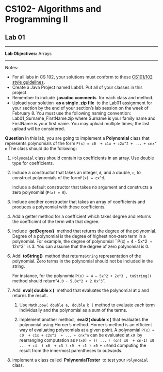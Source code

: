 # CS102- Algorithms and Programming II

## Lab 01

* * *

**Lab Objectives:** ​Arrays

* * *

Notes:
* For all labs in CS 102, your solutions must conform to these ​[CS101/102 style
guidelines​](http://www.cs.bilkent.edu.tr/~adayanik/cs101/practicalwork/styleguidelines.htm).
* Create a Java Project named Lab01. Put all of your classes in this project.
* Remember to include ​ **javadoc comments** ​ for each class and method.
* Upload your solution ​ **as a single .zip file** ​ to the Lab01 assignment for your section by the end of your section’s lab session on the week of February 8. You must use the following naming convention: Lab01_Surname_FirstName.zip where Surname is your family name and FirstName is your first name. You may upload multiple times; the last upload will be considered.

**Question** ​In this lab, you are going to implement a ​ **Polynomial** class ​that represents
polynomials of the form ``P(x) = c​0 ​ + c​1​x + c​2x​^2 ​+ ... + c​n​x^​n``
The class should do the following:

1. ``Polynomial`` class should contain its coefficients in an array. Use double type for
    coefficients.
2. Include a constructor that takes an integer, ​``d​``, and a double, ​``c``​, to construct
    polynomials of the form ​``P(x) = cx^d``.  
    
    Include a default constructor that takes no argument and constructs a zero polynomial (​``P(x) = 0``​).

3. Include another constructor that takes an array of coefficients and produces a
    polynomial with these coefficients.
4. Add a getter method for a coefficient which takes degree and returns the coefficient
    of the term with that degree.
5. Include ​ **getDegree()** ​ method that returns the degree of the polynomial. Degree of a
    polynomial is the degree of highest non-zero term in a polynomial. For example, the
    degree of polynomial ​``P(x) = 4 - 5x​^2 ​ + 12x​^3` ​ is 3. You can assume that the
    degree of zero polynomial is 0.
6. Add ​ **toString()** ​ ​method that returns ​``String​`` representation of the polynomial.
    Zero terms in the polynomial should not be included in the string.

    For instance, for the polynomial ​``P(x) = 4 – 5x​^2 + 2x​^3 ​, ​toString()`` method
    should return ​“``4.0 - 5.0x^2 + 2.0x^3``”.

7. Add ​ **eval( double x )** ​ method that evaluates the polynomial at ​x ​and returns
    the result.
    
    1. Use ​``Math.pow( double a, double b )``​ method to evaluate each term individually and the polynomial as a sum of the terms.

    2. Implement another method, ​ **eval2( double x )** ​ that evaluates the
    polynomial using Horner’s method. Horner’s method is an efficient way of
    evaluating polynomials at a given point. A polynomial ``​P(x) = c​0 ​ + c​1​x +
    c​2​x​^2 ​ + ... + c​n​x^​n​`` can be evaluated at ​``x​0`` ​ by rearranging computation as
    ``P(x​0​) = (( ... ( (c​n​) x​0 ​ + c​n-1​) x​0 ... + c​4 ​ ) x​0 ​ + c​3 ​) x​0 ​ + c​1 ​) x​0 + c​0`` ​ and computing the result from the innermost parentheses to outwards.

8. Implement a class called ​ **PolynomialTester** ​ to test your ​``Polynomial​`` class.